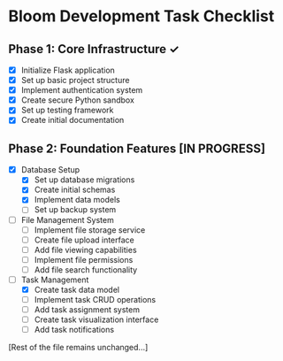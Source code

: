 # Bloom Development Task Checklist

## Phase 1: Core Infrastructure ✓
- [x] Initialize Flask application
- [x] Set up basic project structure
- [x] Implement authentication system
- [x] Create secure Python sandbox
- [x] Set up testing framework
- [x] Create initial documentation

## Phase 2: Foundation Features [IN PROGRESS]
- [x] Database Setup
  - [x] Set up database migrations
  - [x] Create initial schemas
  - [x] Implement data models
  - [ ] Set up backup system

- [ ] File Management System
  - [ ] Implement file storage service
  - [ ] Create file upload interface
  - [ ] Add file viewing capabilities
  - [ ] Implement file permissions
  - [ ] Add file search functionality

- [ ] Task Management
  - [x] Create task data model
  - [ ] Implement task CRUD operations
  - [ ] Add task assignment system
  - [ ] Create task visualization interface
  - [ ] Add task notifications

[Rest of the file remains unchanged...]
